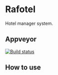 # Rafotel
Hotel manager system.

## Appveyor
[![Build status](https://ci.appveyor.com/api/projects/status/9ktj57a1loyq4bjt/branch/master?svg=true)](https://ci.appveyor.com/project/RafaCarva/rafotel/branch/master)

## How to use